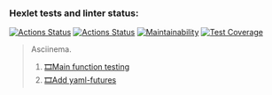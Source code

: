 ### Hexlet tests and linter status:
[![Actions Status](https://github.com/dimaevan/python-project-lvl2/workflows/hexlet-check/badge.svg)](https://github.com/dimaevan/python-project-lvl2/actions)
[![Actions Status](https://github.com/dimaevan/python-project-lvl2/workflows/myCI/badge.svg)](https://github.com/dimaevan/python-project-lvl2/actions/workflows/myCI.yml)
[![Maintainability](https://api.codeclimate.com/v1/badges/4ca3d03d837ad4314442/maintainability)](https://codeclimate.com/github/dimaevan/python-project-lvl2/maintainability)
[![Test Coverage](https://api.codeclimate.com/v1/badges/4ca3d03d837ad4314442/test_coverage)](https://codeclimate.com/github/dimaevan/python-project-lvl2/test_coverage)

> Asciinema.
> 1. [🎞️Main function testing](https://asciinema.org/a/AUEykpykLq5MEUxsEwBAu7yAo)
> 2. [🎞️Add yaml-futures](https://asciinema.org/a/bCMj4T9gecqDlbY7j6ZWO3tyD)
